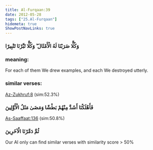 ```yaml
---
title: Al-Furqaan:39
date: 2012-05-28
tags: ["25.Al-Furqaan"]
hidemeta: true 
ShowPostNavLinks: true 
---
```

### وَكُلًّا ضَرَبْنَا لَهُ الْأَمْثَالَ ۖ وَكُلًّا تَبَّرْنَا تَتْبِيرًا
### meaning: 
For each of them We drew examples, and each We destroyed utterly.
### similar verses: 

[Az-Zukhruf:8](/43/8) (sim:52.3%)

### فَأَهْلَكْنَا أَشَدَّ مِنْهُمْ بَطْشًا وَمَضَىٰ مَثَلُ الْأَوَّلِينَ

[As-Saaffaat:136](/37/136) (sim:50.8%)

### ثُمَّ دَمَّرْنَا الْآخَرِينَ

Our AI only can find similar verses with similarity score > 50% 


